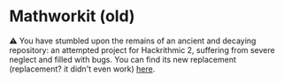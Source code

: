 # Mathworkit (old)
⚠️ You have stumbled upon the remains of an ancient and decaying repository: an attempted project for Hackrithmic 2, suffering from severe neglect and filled with bugs. You can find its new replacement (replacement? it didn't even work) [here](https://github.com/lifeng-yin/mathworkit).
